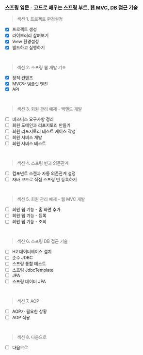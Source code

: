 ### [스프링 입문 - 코드로 배우는 스프링 부트, 웹 MVC, DB 접근 기술](https://www.inflearn.com/course/%EC%8A%A4%ED%94%84%EB%A7%81-%EC%9E%85%EB%AC%B8-%EC%8A%A4%ED%94%84%EB%A7%81%EB%B6%80%ED%8A%B8/dashboard)

> 섹션 1. 프로젝트 환경설정

- [x] 프로젝트 생성
- [x] 라이브러리 살펴보기
- [x] View 환경설정
- [x] 빌드하고 실행하기

<br>

> 섹션 2. 스프링 웹 개발 기초
- [x] 정적 컨텐츠
- [x] MVC와 템플릿 엔진
- [x] API

<br>

> 섹션 3. 회원 관리 예제 - 백엔드 개발

- [ ] 비즈니스 요구사항 정리
- [ ] 회원 도메인과 리포지토리 만들기
- [ ] 회원 리포지토리 테스트 케이스 작성
- [ ] 회원 서비스 개발
- [ ] 회원 서비스 테스트

<br>

> 섹션 4. 스프링 빈과 의존관계
- [ ] 컴포넌트 스캔과 자동 의존관계 설정
- [ ] 자바 코드로 직접 스프링 빈 등록하기

<br>

> 섹션 5. 회원 관리 예제 - 웹 MVC 개발
- [ ] 회원 웹 기능 - 홈 화면 추가
- [ ] 회원 웹 기능 - 등록
- [ ] 회원 웹 기능 - 조회

<br>

> 섹션 6. 스프링 DB 접근 기술
- [ ] H2 데이터베이스 설치
- [ ] 순수 JDBC
- [ ] 스프링 통합 테스트
- [ ] 스프링 JdbcTemplate
- [ ] JPA
- [ ] 스프링 데이터 JPA

<br>

> 섹션 7. AOP
- [ ] AOP가 필요한 상황
- [ ] AOP 적용

<br>

> 섹션 8. 다음으로
- [ ] 다음으로